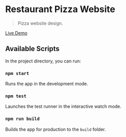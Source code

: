 # Restaurant Pizza Website

> Pizza website design.

[Live Demo](https://yuzumi.github.io/restaurant-pizza-website)

## Available Scripts

In the project directory, you can run:

### `npm start`

Runs the app in the development mode.

### `npm test`

Launches the test runner in the interactive watch mode.

### `npm run build`

Builds the app for production to the `build` folder.
